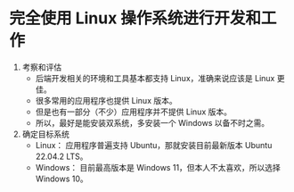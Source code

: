 # 完全使用 Linux 操作系统进行开发和工作

1. 考察和评估
   - 后端开发相关的环境和工具基本都支持 Linux，准确来说应该是 Linux 更佳。
   - 很多常用的应用程序也提供 Linux 版本。
   - 但是也有一部分（不少）应用程序并不提供 Linux 版本。
   - 所以，最好是能安装双系统，多安装一个 Windows 以备不时之需。
2. 确定目标系统
   - Linux： 应用程序普遍支持 Ubuntu，那就安装目前最新版本 Ubuntu 22.04.2 LTS。
   - Windows： 目前最高版本是 Windows 11，但本人不太喜欢，所以选择 Windows 10。
